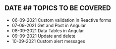 ## DATE  ## TOPICS TO BE COVERED
* 06-09-2021	Custom validation in Reactive forms		
* 07-09-2021	Get and Post in Angular		
* 08-09-2021	Data Tables in Angular		
* 09-09-2021	Update and delete		
* 10-09-2021	Custom alert messages	
